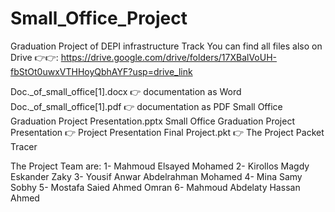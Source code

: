 # Small_Office_Project
 Graduation Project of DEPI infrastructure Track 
You can find all files also on Drive 👉👉: https://drive.google.com/drive/folders/17XBalVoUH-fbStOt0uwxVTHHoyQbhAYF?usp=drive_link

Doc._of_small_office[1].docx 👉 documentation as Word
Doc._of_small_office[1].pdf 👉 documentation as PDF
Small Office Graduation Project Presentation.pptx Small Office Graduation Project Presentation 👉 Project Presentation
Final Project.pkt 👉 The Project Packet Tracer


The Project Team are:
1- Mahmoud Elsayed Mohamed
2- Kirollos Magdy Eskander Zaky
3- Yousif Anwar Abdelrahman Mohamed
4- Mina Samy Sobhy 
5- Mostafa Saied Ahmed Omran
6- Mahmoud Abdelaty Hassan Ahmed
